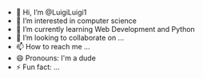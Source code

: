 - 👋 Hi, I’m @LuigiLuigi1
- 👀 I’m interested in computer science
- 🌱 I’m currently learning Web Development and Python
- 💞️ I’m looking to collaborate on ...
- 📫 How to reach me ...
- 😄 Pronouns: I'm a dude
- ⚡ Fun fact: ...

<!---
LuigiLuigi1/LuigiLuigi1 is a ✨ special ✨ repository because its `README.md` (this file) appears on your GitHub profile.
You can click the Preview link to take a look at your changes.
--->
